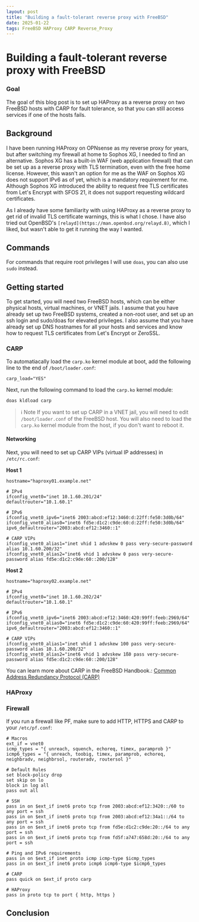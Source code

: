```yaml
---
layout: post
title: "Building a fault-tolerant reverse proxy with FreeBSD"
date: 2025-01-22
tags: FreeBSD HAProxy CARP Reverse_Proxy
---
```


# Building a fault-tolerant reverse proxy with FreeBSD

### Goal

The goal of this blog post is to set up HAProxy as a reverse proxy on two FreeBSD hosts with CARP for fault tolerance, so that you can still access services if one of the hosts fails.

## Background

I have been running HAProxy on OPNsense as my reverse proxy for years, but after switching my firewall at home to Sophos XG, I needed to find an alternative.
Sophos XG has a built-in WAF (web application firewall) that can be set up as a reverse proxy with TLS termination, even with the free home license.
However, this wasn't an option for me as the WAF on Sophos XG does not support IPv6 as of yet, which is a mandatory requirement for me.
Although Sophos XG introduced the ability to request free TLS certificates from Let's Encrypt with SFOS 21, it does not support requesting wildcard certificates.

As I already have some familiarity with using HAProxy as a reverse proxy to get rid of invalid TLS certificate warnings, this is what I chose.
I have also tried out OpenBSD's `[relayd](https://man.openbsd.org/relayd.8)`, which I liked, but wasn't able to get it running the way I wanted.

## Commands

For commands that require root privileges I will use `doas`, you can also use `sudo` instead.

## Getting started

To get started, you will need two FreeBSD hosts, which can be either physical hosts, virtual machines, or VNET jails.
I assume that you have already set up two FreeBSD systems, created a non-root user, and set up an ssh login and sudo/doas for elevated privileges.
I also assume that you have already set up DNS hostnames for all your hosts and services and know how to request TLS certificates from Let's Encrypt or ZeroSSL.

### CARP

To automatiacally load the `carp.ko` kernel module at boot, add the following line to the end of `/boot/loader.conf`:
```shell
carp_load="YES"
```

Next, run the following command to load the `carp.ko` kernel module:
```
doas kldload carp
```

> ℹ️ Note
> If you want to set up CARP in a VNET jail, you will need to edit `/boot/loader.conf` of the FreeBSD host.
> You will also need to load the `carp.ko` kernel module from the host, if you don't want to reboot it.

#### Networking

Next, you will need to set up CARP VIPs (virtual IP addresses) in `/etc/rc.conf`:

**Host 1**
```
hostname="haproxy01.example.net"

# IPv4
ifconfig_vnet0="inet 10.1.60.201/24"
defaultrouter="10.1.60.1"

# IPv6
ifconfig_vnet0_ipv6="inet6 2003:abcd:ef12:3460:d:22ff:fe50:3d0b/64"
ifconfig_vnet0_alias0="inet6 fd5e:d1c2:c9de:60:d:22ff:fe50:3d0b/64"
ipv6_defaultrouter="2003:abcd:ef12:3460::1"

# CARP VIPs
ifconfig_vnet0_alias1="inet vhid 1 advskew 0 pass very-secure-password alias 10.1.60.200/32"
ifconfig_vnet0_alias2="inet6 vhid 1 advskew 0 pass very-secure-password alias fd5e:d1c2:c9de:60::200/128"
```

**Host 2**
```
hostname="haproxy02.example.net"

# IPv4
ifconfig_vnet0="inet 10.1.60.202/24"
defaultrouter="10.1.60.1"

# IPv6
ifconfig_vnet0_ipv6="inet6 2003:abcd:ef12:3460:420:99ff:feeb:2969/64"
ifconfig_vnet0_alias0="inet6 fd5e:d1c2:c9de:60:420:99ff:feeb:2969/64"
ipv6_defaultrouter="2003:abcd:ef12:3460::1"

# CARP VIPs
ifconfig_vnet0_alias1="inet vhid 1 advskew 100 pass very-secure-password alias 10.1.60.200/32"
ifconfig_vnet0_alias2="inet6 vhid 1 advskew 1ß0 pass very-secure-password alias fd5e:d1c2:c9de:60::200/128"
```

You can learn more about CARP in the FreeBSD Handbook.: [Common Address Redundancy Protocol (CARP)](https://docs.freebsd.org/en/books/handbook/advanced-networking/#carp)

### HAProxy




### Firewall

If you run a firewall like PF, make sure to add HTTP, HTTPS and CARP to your `/etc/pf.conf`:

```shell
# Macros
ext_if = vnet0
icmp_types = "{ unreach, squench, echoreq, timex, paramprob }"
icmp6_types = "{ unreach, toobig, timex, paramprob, echoreq, neighbradv, neighbrsol, routeradv, routersol }"

# Default Rules
set block-policy drop
set skip on lo
block in log all
pass out all

# SSH
pass in on $ext_if inet6 proto tcp from 2003:abcd:ef12:3420::/60 to any port = ssh
pass in on $ext_if inet6 proto tcp from 2003:abcd:ef12:34a1::/64 to any port = ssh
pass in on $ext_if inet6 proto tcp from fd5e:d1c2:c9de:20::/64 to any port = ssh
pass in on $ext_if inet6 proto tcp from fd5f:a747:658d:20::/64 to any port = ssh

# Ping and IPv6 requirements
pass in on $ext_if inet proto icmp icmp-type $icmp_types
pass in on $ext_if inet6 proto icmp6 icmp6-type $icmp6_types

# CARP
pass quick on $ext_if proto carp

# HAProxy
pass in proto tcp to port { http, https }
```

## Conclusion


